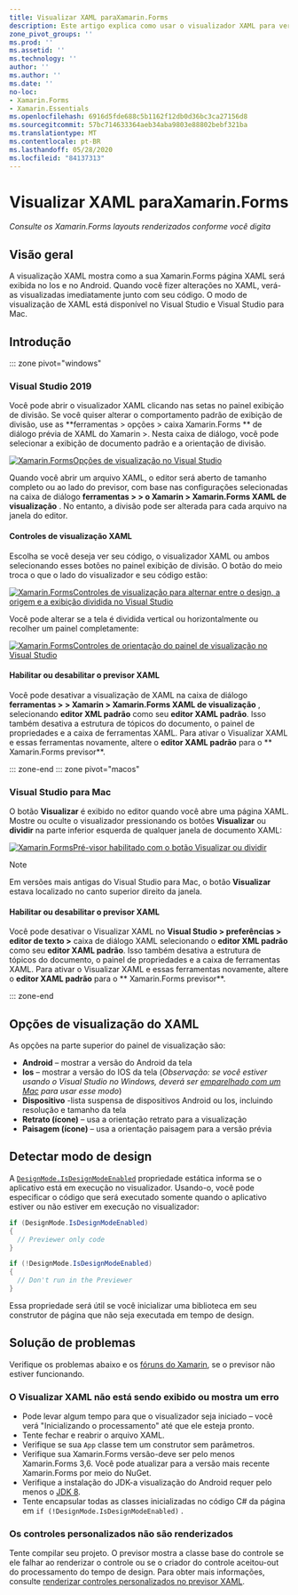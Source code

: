 ```yaml
---
title: Visualizar XAML paraXamarin.Forms
description: Este artigo explica como usar o visualizador XAML para ver seus Xamarin.Forms layouts renderizados conforme você digita. O XAML Visualizer está disponível no Visual Studio 2019 e no Visual Studio 2019 para Mac.
zone_pivot_groups: ''
ms.prod: ''
ms.assetid: ''
ms.technology: ''
author: ''
ms.author: ''
ms.date: ''
no-loc:
- Xamarin.Forms
- Xamarin.Essentials
ms.openlocfilehash: 6916d5fde688c5b1162f12db0d36bc3ca27156d8
ms.sourcegitcommit: 57bc714633364aeb34aba9803e88802bebf321ba
ms.translationtype: MT
ms.contentlocale: pt-BR
ms.lasthandoff: 05/28/2020
ms.locfileid: "84137313"
---
```

# <a name="xaml-previewer-for-xamarinforms"></a>Visualizar XAML paraXamarin.Forms

_Consulte os Xamarin.Forms layouts renderizados conforme você digita_

## <a name="overview"></a>Visão geral

A visualização XAML mostra como a sua Xamarin.Forms página XAML será exibida no Ios e no Android. Quando você fizer alterações no XAML, verá-as visualizadas imediatamente junto com seu código. O modo de visualização de XAML está disponível no Visual Studio e Visual Studio para Mac.

## <a name="getting-started"></a>Introdução

::: zone pivot="windows"

### <a name="visual-studio-2019"></a>Visual Studio 2019

Você pode abrir o visualizador XAML clicando nas setas no painel exibição de divisão. Se você quiser alterar o comportamento padrão de exibição de divisão, use as **ferramentas > opções > caixa Xamarin.Forms ** de diálogo prévia de XAML do Xamarin >. Nesta caixa de diálogo, você pode selecionar a exibição de documento padrão e a orientação de divisão.

[![Xamarin.FormsOpções de visualização no Visual Studio](xaml-previewer-images/xamlp-options-vs-sm.png "[! Parar. Opções de visualização não-LOC (Xamarin. Forms)] no Visual Studio")](xaml-previewer-images/xamlp-options-vs-lg.png#lightbox)

Quando você abrir um arquivo XAML, o editor será aberto de tamanho completo ou ao lado do previsor, com base nas configurações selecionadas na caixa de diálogo **ferramentas > > o Xamarin > Xamarin.Forms XAML de visualização** . No entanto, a divisão pode ser alterada para cada arquivo na janela do editor.

#### <a name="xaml-preview-controls"></a>Controles de visualização XAML

Escolha se você deseja ver seu código, o visualizador XAML ou ambos selecionando esses botões no painel exibição de divisão. O botão do meio troca o que o lado do visualizador e seu código estão:

[![Xamarin.FormsControles de visualização para alternar entre o design, a origem e a exibição dividida no Visual Studio](xaml-previewer-images/xamlp-controls-splitview-vs-sm.png "[! Parar. Controles de visualização não-LOC (Xamarin. Forms)] para alternar entre o modo de exibição de design, origem e divisão no Visual Studio")](xaml-previewer-images/xamlp-controls-splitview-vs-lg.png#lightbox)

Você pode alterar se a tela é dividida vertical ou horizontalmente ou recolher um painel completamente:

[![Xamarin.FormsControles de orientação do painel de visualização no Visual Studio](xaml-previewer-images/xamlp-controls-orientation-vs-sm.png "[! Parar. Não-LOC (Xamarin. Forms)] painel de visualização controles de orientação no Visual Studio")](xaml-previewer-images/xamlp-controls-orientation-vs-lg.png#lightbox)

#### <a name="enable-or-disable-the-xaml-previewer"></a>Habilitar ou desabilitar o previsor XAML

Você pode desativar a visualização de XAML na caixa de diálogo **ferramentas > > Xamarin > Xamarin.Forms XAML de visualização** , selecionando **editor XML padrão** como seu **editor XAML padrão**. Isso também desativa a estrutura de tópicos do documento, o painel de propriedades e a caixa de ferramentas XAML. Para ativar o Visualizar XAML e essas ferramentas novamente, altere o **editor XAML padrão** para o ** Xamarin.Forms previsor**.

::: zone-end
::: zone pivot="macos"

### <a name="visual-studio-for-mac"></a>Visual Studio para Mac

O botão **Visualizar** é exibido no editor quando você abre uma página XAML. Mostre ou oculte o visualizador pressionando os botões **Visualizar** ou **dividir** na parte inferior esquerda de qualquer janela de documento XAML:

[![Xamarin.FormsPré-visor habilitado com o botão Visualizar ou dividir](xaml-previewer-images/xamlp-list-sml.png)](xaml-previewer-images/xamlp-list.png#lightbox)

> [!NOTE]
> Em versões mais antigas do Visual Studio para Mac, o botão **Visualizar** estava localizado no canto superior direito da janela.

#### <a name="enable-or-disable-the-xaml-previewer"></a>Habilitar ou desabilitar o previsor XAML

Você pode desativar o Visualizar XAML no **Visual Studio > preferências > editor de texto >** caixa de diálogo XAML selecionando o **editor XML padrão** como seu **editor XAML padrão**. Isso também desativa a estrutura de tópicos do documento, o painel de propriedades e a caixa de ferramentas XAML. Para ativar o Visualizar XAML e essas ferramentas novamente, altere o **editor XAML padrão** para o ** Xamarin.Forms previsor**.

::: zone-end

## <a name="xaml-previewer-options"></a>Opções de visualização do XAML

As opções na parte superior do painel de visualização são:

* **Android** – mostrar a versão do Android da tela
* **Ios** – mostrar a versão do IOS da tela (*Observação: se você estiver usando o Visual Studio no Windows, deverá ser [emparelhado com um Mac](~/ios/get-started/installation/windows/connecting-to-mac/index.md) para usar esse modo*)
* **Dispositivo** -lista suspensa de dispositivos Android ou Ios, incluindo resolução e tamanho da tela
* **Retrato (ícone)** – usa a orientação retrato para a visualização
* **Paisagem (ícone)** – usa a orientação paisagem para a versão prévia

## <a name="detect-design-mode"></a>Detectar modo de design

A [`DesignMode.IsDesignModeEnabled`](xref:Xamarin.Forms.DesignMode.IsDesignModeEnabled) propriedade estática informa se o aplicativo está em execução no visualizador. Usando-o, você pode especificar o código que será executado somente quando o aplicativo estiver ou não estiver em execução no visualizador:

```csharp
if (DesignMode.IsDesignModeEnabled)
{
  // Previewer only code  
}

if (!DesignMode.IsDesignModeEnabled)
{
  // Don't run in the Previewer  
}
```

Essa propriedade será útil se você inicializar uma biblioteca em seu construtor de página que não seja executada em tempo de design.

## <a name="troubleshooting"></a>Solução de problemas

Verifique os problemas abaixo e os [fóruns do Xamarin](https://forums.xamarin.com/categories/xamarin-forms), se o previsor não estiver funcionando.

### <a name="xaml-previewer-isnt-showing-or-shows-an-error"></a>O Visualizar XAML não está sendo exibido ou mostra um erro

* Pode levar algum tempo para que o visualizador seja iniciado – você verá "Inicializando o processamento" até que ele esteja pronto.
* Tente fechar e reabrir o arquivo XAML.
* Verifique se sua `App` classe tem um construtor sem parâmetros.
* Verifique sua Xamarin.Forms versão-deve ser pelo menos Xamarin.Forms 3,6. Você pode atualizar para a versão mais recente Xamarin.Forms por meio do NuGet.
* Verifique a instalação do JDK-a visualização do Android requer pelo menos o [JDK 8](https://www.oracle.com/technetwork/java/javase/downloads/index.html).
* Tente encapsular todas as classes inicializadas no código C# da página em `if (!DesignMode.IsDesignModeEnabled)` .

### <a name="custom-controls-arent-rendering"></a>Os controles personalizados não são renderizados

Tente compilar seu projeto. O previsor mostra a classe base do controle se ele falhar ao renderizar o controle ou se o criador do controle aceitou-out do processamento do tempo de design. Para obter mais informações, consulte [renderizar controles personalizados no previsor XAML](render-custom-controls.md).
